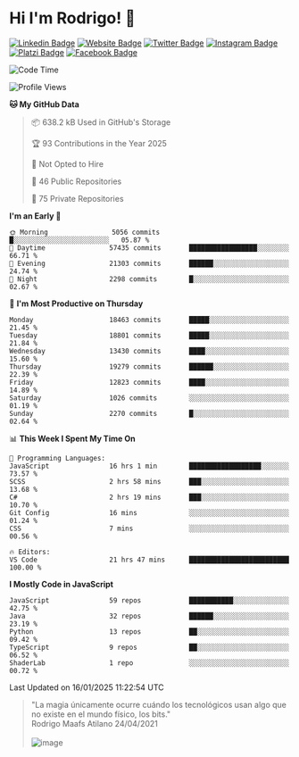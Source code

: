 # Hi I'm Rodrigo! 👋
[![Linkedin Badge](https://img.shields.io/badge/-rmaafs-blue?style=flat&logo=Linkedin&logoColor=white&link=https://www.linkedin.com/in/rmaafs/)](https://www.linkedin.com/in/rmaafs/)
[![Website Badge](https://img.shields.io/badge/-rmaafs.com-0a192f?style=flat&logo=Google-Chrome&logoColor=white&link=https://rmaafs.com)](https://rmaafs.com)
[![Twitter Badge](https://img.shields.io/badge/-@royendero-1ca0f1?style=flat&labelColor=1ca0f1&logo=twitter&logoColor=white&link=https://twitter.com/royendero)](https://twitter.com/royendero)
[![Instagram Badge](https://img.shields.io/badge/-@rmaafs-purple?style=flat&logo=instagram&logoColor=white&link=https://instagram.com/rmaafs/)](https://instagram.com/rmaafs)
[![Platzi Badge](https://img.shields.io/badge/-rmaafs-203845?style=flat&logo=Platzi&logoColor=98CA3F&link=https://platzi.com/p/rmaafs/)](https://platzi.com/p/rmaafs/)
[![Facebook Badge](https://img.shields.io/badge/-rmaafs-046CE4?style=flat&logo=Facebook&logoColor=white&link=https://www.facebook.com/rmaafs/)](https://www.facebook.com/rmaafs/)

<!--START_SECTION:waka-->
![Code Time](http://img.shields.io/badge/Code%20Time-3%2C223%20hrs%2046%20mins-blue)

![Profile Views](http://img.shields.io/badge/Profile%20Views-0-blue)

**🐱 My GitHub Data** 

> 📦 638.2 kB Used in GitHub's Storage 
 > 
> 🏆 93 Contributions in the Year 2025
 > 
> 🚫 Not Opted to Hire
 > 
> 📜 46 Public Repositories 
 > 
> 🔑 75 Private Repositories 
 > 
**I'm an Early 🐤** 

```text
🌞 Morning                5056 commits        █░░░░░░░░░░░░░░░░░░░░░░░░   05.87 % 
🌆 Daytime                57435 commits       █████████████████░░░░░░░░   66.71 % 
🌃 Evening                21303 commits       ██████░░░░░░░░░░░░░░░░░░░   24.74 % 
🌙 Night                  2298 commits        █░░░░░░░░░░░░░░░░░░░░░░░░   02.67 % 
```
📅 **I'm Most Productive on Thursday** 

```text
Monday                   18463 commits       █████░░░░░░░░░░░░░░░░░░░░   21.45 % 
Tuesday                  18801 commits       █████░░░░░░░░░░░░░░░░░░░░   21.84 % 
Wednesday                13430 commits       ████░░░░░░░░░░░░░░░░░░░░░   15.60 % 
Thursday                 19279 commits       ██████░░░░░░░░░░░░░░░░░░░   22.39 % 
Friday                   12823 commits       ████░░░░░░░░░░░░░░░░░░░░░   14.89 % 
Saturday                 1026 commits        ░░░░░░░░░░░░░░░░░░░░░░░░░   01.19 % 
Sunday                   2270 commits        █░░░░░░░░░░░░░░░░░░░░░░░░   02.64 % 
```


📊 **This Week I Spent My Time On** 

```text
💬 Programming Languages: 
JavaScript               16 hrs 1 min        ██████████████████░░░░░░░   73.57 % 
SCSS                     2 hrs 58 mins       ███░░░░░░░░░░░░░░░░░░░░░░   13.68 % 
C#                       2 hrs 19 mins       ███░░░░░░░░░░░░░░░░░░░░░░   10.70 % 
Git Config               16 mins             ░░░░░░░░░░░░░░░░░░░░░░░░░   01.24 % 
CSS                      7 mins              ░░░░░░░░░░░░░░░░░░░░░░░░░   00.56 % 

🔥 Editors: 
VS Code                  21 hrs 47 mins      █████████████████████████   100.00 % 
```

**I Mostly Code in JavaScript** 

```text
JavaScript               59 repos            ███████████░░░░░░░░░░░░░░   42.75 % 
Java                     32 repos            ██████░░░░░░░░░░░░░░░░░░░   23.19 % 
Python                   13 repos            ██░░░░░░░░░░░░░░░░░░░░░░░   09.42 % 
TypeScript               9 repos             ██░░░░░░░░░░░░░░░░░░░░░░░   06.52 % 
ShaderLab                1 repo              ░░░░░░░░░░░░░░░░░░░░░░░░░   00.72 % 
```




 Last Updated on 16/01/2025 11:22:54 UTC
<!--END_SECTION:waka-->

> "La magia únicamente ocurre cuándo los tecnológicos usan algo que no existe en el mundo físico, los bits."<br>
>  Rodrigo Maafs Atilano 24/04/2021
<br><br>
![image](https://user-images.githubusercontent.com/47652130/116024039-ff6eb680-a612-11eb-8b42-290c8922697e.png)
